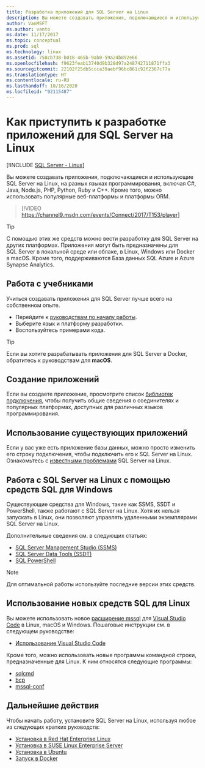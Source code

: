 ```yaml
---
title: Разработка приложений для SQL Server на Linux
description: Вы можете создавать приложения, подключающиеся и использующие SQL Server на Linux, на разных языках программирования и популярных веб-платформах.
author: VanMSFT
ms.author: vanto
ms.date: 11/17/2017
ms.topic: conceptual
ms.prod: sql
ms.technology: linux
ms.assetid: 758cb738-b018-465b-9ab0-59a24b892e66
ms.openlocfilehash: f9623feab13740d9b328d97a248742711871ffa3
ms.sourcegitcommit: 22102f25db5ccca39aebf96bc861c92f2367c77a
ms.translationtype: HT
ms.contentlocale: ru-RU
ms.lasthandoff: 10/16/2020
ms.locfileid: "92115487"
---
```

# <a name="how-to-get-started-developing-applications-for-sql-server-on-linux"></a>Как приступить к разработке приложений для SQL Server на Linux

[!INCLUDE [SQL Server - Linux](../includes/applies-to-version/sql-linux.md)]

Вы можете создавать приложения, подключающиеся и использующие SQL Server на Linux, на разных языках программирования, включая C#, Java, Node.js, PHP, Python, Ruby и C++. Кроме того, можно использовать популярные веб-платформы и платформы ORM.

> [!VIDEO https://channel9.msdn.com/events/Connect/2017/T153/player]

> [!TIP]
> С помощью этих же средств можно вести разработку для SQL Server на других платформах. Приложения могут быть предназначены для SQL Server в локальной среде или облаке, в Linux, Windows или Docker в macOS. Кроме того, поддерживаются База данных SQL Azure и Azure Synapse Analytics.

## <a name="try-the-tutorials"></a>Работа с учебниками

Учиться создавать приложения для SQL Server лучше всего на собственном опыте.

- Перейдите к [руководствам по началу работы](https://aka.ms/sqldev).
- Выберите язык и платформу разработки.
- Воспользуйтесь примерами кода.

> [!TIP]
> Если вы хотите разрабатывать приложения для SQL Server в Docker, обратитесь к руководствам для **macOS**.

## <a name="create-new-applications"></a>Создание приложений

Если вы создаете приложение, просмотрите список [библиотек подключения](sql-server-linux-develop-connectivity-libraries.md), чтобы получить общие сведения о соединителях и популярных платформах, доступных для различных языков программирования.

## <a name="use-existing-applications"></a>Использование существующих приложений

Если у вас уже есть приложение базы данных, можно просто изменить его строку подключения, чтобы подключить его к SQL Server на Linux. Ознакомьтесь с [известными проблемами](sql-server-linux-release-notes.md) SQL Server на Linux.

## <a name="use-existing-sql-tools-on-windows-with-sql-server-on-linux"></a>Работа с SQL Server на Linux с помощью средств SQL для Windows

Существующие средства для Windows, такие как SSMS, SSDT и PowerShell, также работают с SQL Server на Linux. Хотя их нельзя запускать в Linux, они позволяют управлять удаленными экземплярами SQL Server на Linux. 

Дополнительные сведения см. в следующих статьях:

- [SQL Server Management Studio (SSMS)](sql-server-linux-manage-ssms.md)
- [SQL Server Data Tools (SSDT)](sql-server-linux-develop-use-ssdt.md)
- [SQL PowerShell](sql-server-linux-manage-powershell.md)

> [!Note]
> Для оптимальной работы используйте последние версии этих средств.

## <a name="use-new-sql-tools-for-linux"></a>Использование новых средств SQL для Linux

Вы можете использовать новое [расширение mssql](https://aka.ms/mssql-marketplace) для [Visual Studio Code](https://code.visualstudio.com) в Linux, macOS и Windows. Пошаговые инструкции см. в следующем руководстве:

- [Использование Visual Studio Code](../tools/visual-studio-code/sql-server-develop-use-vscode.md)

Кроме того, можно использовать новые программы командной строки, предназначенные для Linux. К ним относятся следующие программы:

- [sqlcmd](../tools/sqlcmd-utility.md)
- [bcp](sql-server-linux-migrate-bcp.md)
- [mssql-conf](sql-server-linux-configure-mssql-conf.md)

## <a name="next-steps"></a>Дальнейшие действия

Чтобы начать работу, установите SQL Server на Linux, используя любое из следующих кратких руководств:

- [Установка в Red Hat Enterprise Linux](quickstart-install-connect-red-hat.md)
- [Установка в SUSE Linux Enterprise Server](quickstart-install-connect-suse.md)
- [Установка в Ubuntu](quickstart-install-connect-ubuntu.md)
- [Запуск в Docker](quickstart-install-connect-ubuntu.md)